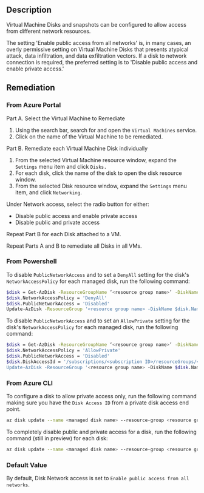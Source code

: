 ## Description

Virtual Machine Disks and snapshots can be configured to allow access from different network resources.

The setting 'Enable public access from all networks' is, in many cases, an overly permissive setting on Virtual Machine Disks that presents atypical attack, data infiltration, and data exfiltration vectors. If a disk to network connection is required, the preferred setting is to 'Disable public access and enable private access.'

## Remediation

### From Azure Portal

Part A. Select the Virtual Machine to Remediate

1. Using the search bar, search for and open the `Virtual Machines` service.
2. Click on the name of the Virtual Machine to be remediated.

Part B. Remediate each Virtual Machine Disk individually

1. From the selected Virtual Machine resource window, expand the `Settings` menu item and click `Disks.`
2. For each disk, click the name of the disk to open the disk resource window.
3. From the selected Disk resource window, expand the `Settings` menu item, and click `Networking`.

Under Network access, select the radio button for either:
- Disable public access and enable private access
- Disable public and private access

Repeat Part B for each Disk attached to a VM.

Repeat Parts A and B to remediate all Disks in all VMs.

### From Powershell

To disable `PublicNetworkAccess` and to set a `DenyAll` setting for the disk's `NetworkAccessPolicy` for each managed disk, run the following command:

```bash
$disk = Get-AzDisk -ResourceGroupName ‘<resource group name>’ -DiskName ‘<disk name>’
$disk.NetworkAccessPolicy = 'DenyAll'
$disk.PublicNetworkAccess = 'Disabled'
Update-AzDisk -ResourceGroup '<resource group name> -DiskName $disk.Name -Disk $disk
```

To disable `PublicNetworkAccess` and to set an `AllowPrivate` setting for the disk's `NetworkAccessPolicy` for each managed disk, run the following command:

```bash
$disk = Get-AzDisk -ResourceGroupName ‘<resource group name>’ -DiskName ‘<disk name>’
$disk.NetworkAccessPolicy = 'AllowPrivate'
$disk.PublicNetworkAccess = 'Disabled'
$disk.DiskAccessId = '/subscriptions/<subscription ID>/resourceGroups/<resource group name>/providers/Microsoft.Compute/diskAccesses/<private disk access name>
Update-AzDisk -ResourceGroup '<resource group name> -DiskName $disk.Name -Disk $disk
```

### From Azure CLI

To configure a disk to allow private access only, run the following command making sure you have the `Disk Access ID` from a private disk access end point.

```bash
az disk update --name <managed disk name> --resource-group <resource group name> --network-access-policy AllowPrivate --disk-access <disk access ID>
```

To completely disable public and private access for a disk, run the following command (still in preview) for each disk:

```bash
az disk update --name <managed disk name> --resource-group <resource group name> --public-network-access Disabled --network-access-policy DenyAll
```

### Default Value

By default, Disk Network access is set to `Enable public access from all networks`.
